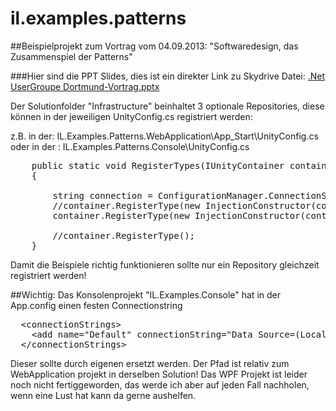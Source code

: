 il.examples.patterns
====================

##Beispielprojekt zum Vortrag vom 04.09.2013:  "Softwaredesign, das Zusammenspiel der Patterns"


###Hier sind die PPT Slides, dies ist ein direkter Link zu Skydrive Datei:
[.Net UserGroupe Dortmund-Vortrag.pptx](http://sdrv.ms/15vnNIg "Softwaredesign, das Zusammenspiel der Patterns")


Der Solutionfolder "Infrastructure" beinhaltet 3 optionale Repositories, 
diese können in der jeweiligen UnityConfig.cs registriert werden:

z.B. in der:
IL.Examples.Patterns.WebApplication\App_Start\UnityConfig.cs
oder in der :
IL.Examples.Patterns.Console\UnityConfig.cs

<pre>
    public static void RegisterTypes(IUnityContainer container) 
    {
        
        string connection = ConfigurationManager.ConnectionStrings["Default"].ConnectionString; 
        //container.RegisterType<IUserRepository, UserRepository>(new InjectionConstructor(connection));
        container.RegisterType<IUserRepository, XmlUserRepository>(new InjectionConstructor(container.Resolve<RootPath>()));
    
        //container.RegisterType<IUserRepository, EFUserRepository>();
    }
</pre>

Damit die Beispiele richtig funktionieren sollte nur ein Repository gleichzeit registriert werden!



##Wichtig:
Das Konsolenprojekt "IL.Examples.Console" hat in der App.config einen festen Connectionstring

<pre>
  &lt;connectionStrings&gt;
    &lt;add name="Default" connectionString="Data Source=(LocalDb)\v11.0;Initial Catalog=il-examples-patterns;Integrated Security=SSPI;AttachDBFilename=E:\DB\il-examples-patterns.mdf" providerName="System.Data.SqlClient" /&gt;
  &lt;/connectionStrings&gt;
</pre>

Dieser sollte durch eigenen ersetzt werden. Der Pfad ist relativ zum WebApplication projekt in derselben Solution!
Das WPF Projekt ist leider noch nicht fertiggeworden, das werde ich aber auf jeden Fall nachholen, wenn eine Lust hat 
kann da gerne aushelfen.  
